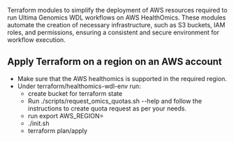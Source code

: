 Terraform modules to simplify the deployment of AWS resources required to run Ultima Genomics WDL workflows on AWS HealthOmics. These modules automate the creation of necessary infrastructure, such as S3 buckets, IAM roles, and permissions, ensuring a consistent and secure environment for workflow execution.

## Apply Terraform on a region on an AWS account
- Make sure that the AWS healthomics is supported in the required region.
- Under terraform/healthomics-wdl-env run:
  - create bucket for terraform state
  - Run ./scripts/request_omics_quotas.sh --help and follow the instructions to create quota request as per your needs.
  - run export AWS_REGION=<aws-region-you-want-the-modules-to-be-deployed>
  - ./init.sh <terraform-bucket-name> 
  - terraform plan/apply
  